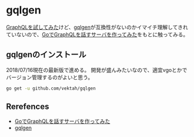 # gqlgen

[GraphQLを試してみた](https://github.com/cipepser/graphql-sample)けど、[gqlgen](https://github.com/vektah/gqlgen)が互換性がないのかイマイチ理解してきれていないので、[GoでGraphQLを話すサーバを作ってみた](https://qiita.com/ichikawa_0829/items/964682e3450d828968b9)をもとに触ってみる。

## gqlgenのインストール

2018/07/16現在の最新版で進める。
開発が盛んみたいなので、適宜vgoとかでバージョン管理するのがよいと思う。

```sh
go get -u github.com/vektah/gqlgen
```


## Rerefences
* [GoでGraphQLを話すサーバを作ってみた](https://qiita.com/ichikawa_0829/items/964682e3450d828968b9)
* [gqlgen](https://github.com/vektah/gqlgen)